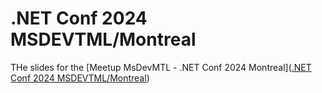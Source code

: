 # .NET Conf 2024 MSDEVTML/Montreal

THe slides for the [Meetup MsDevMTL - .NET Conf 2024 Montreal]([.NET Conf 2024 MSDEVTML/Montreal](https://www.meetup.com/msdevmtl/events/303960071/?eventOrigin=group_past_events))